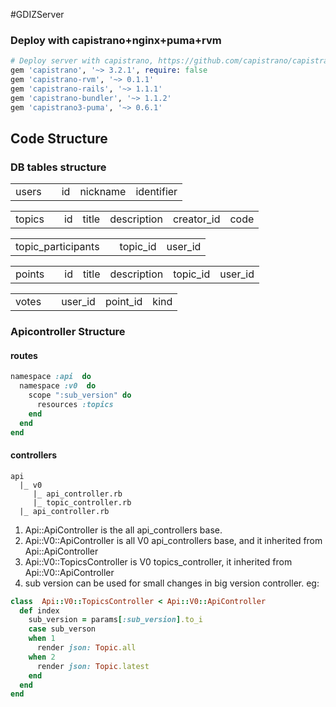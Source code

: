 #GDIZServer 


### Deploy with capistrano+nginx+puma+rvm
```ruby
# Deploy server with capistrano, https://github.com/capistrano/capistrano
gem 'capistrano', '~> 3.2.1', require: false
gem 'capistrano-rvm', '~> 0.1.1'
gem 'capistrano-rails', '~> 1.1.1'
gem 'capistrano-bundler', '~> 1.1.2'
gem 'capistrano3-puma', '~> 0.6.1'
```


## Code Structure

### DB tables structure
<table>
  <td> users </td> 
  <td></td> 
  <td> id </td> 
  <td> nickname </td>
  <td> identifier </td>
</table>
<table>
  <td> topics </td>
  <td></td>
  <td> id </td>
  <td> title </td> 
  <td> description </td> 
  <td> creator_id </td> 
  <td> code </td>
</table>
<table>
  <td> topic_participants </td>
  <td></td>
  <td> topic_id </td> 
  <td> user_id </td>
</table>
<table>
  <td> points </td>
  <td></td>
  <td> id </td>
  <td> title </td>
  <td> description </td>
  <td> topic_id </td>
  <td> user_id </td>
</table>
<table>
  <td> votes </td>
  <td></td>
  <td> user_id </td> 
  <td> point_id </td>
  <td> kind </td> 
</table>

### Apicontroller Structure

#### routes
```ruby
namespace :api  do
  namespace :v0  do
    scope ":sub_version" do
      resources :topics
    end
  end
end
``` 
#### controllers

```
api
  |_ v0
     |_ api_controller.rb
     |_ topic_controller.rb
  |_ api_controller.rb
```

1. Api::ApiController is the all api_controllers base.
2. Api::V0::ApiController is all V0 api_controllers base, and it inherited from Api::ApiController
3. Api::V0::TopicsController is V0 topics_controller, it inherited from Api::V0::ApiController
4. sub version can be used for small changes in big version controller. eg:
```ruby
class  Api::V0::TopicsController < Api::V0::ApiController
  def index
    sub_version = params[:sub_version].to_i
    case sub_verson
    when 1
      render json: Topic.all
    when 2
      render json: Topic.latest
    end
  end
end
```
